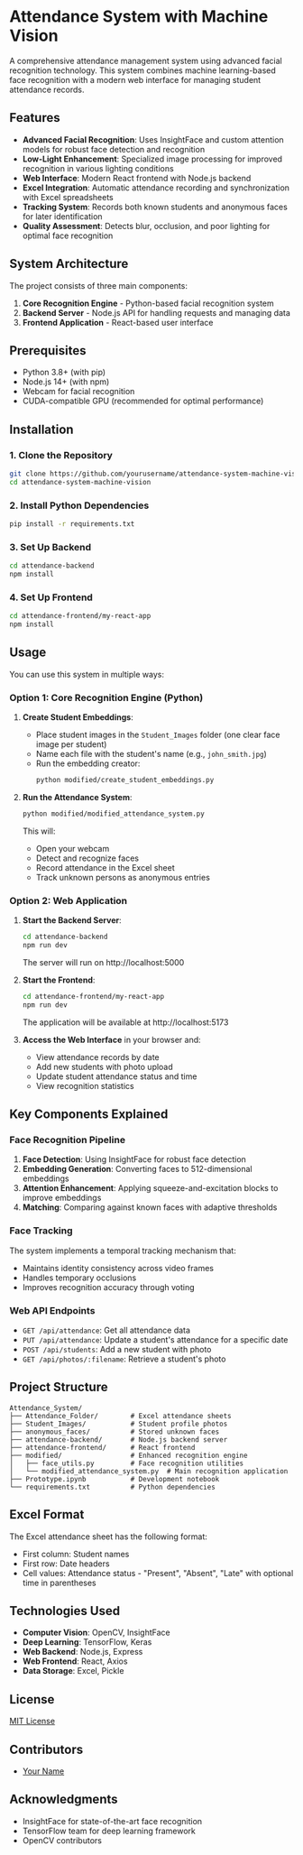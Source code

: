# Attendance System with Machine Vision

A comprehensive attendance management system using advanced facial recognition technology. This system combines machine learning-based face recognition with a modern web interface for managing student attendance records.

## Features

- **Advanced Facial Recognition**: Uses InsightFace and custom attention models for robust face detection and recognition
- **Low-Light Enhancement**: Specialized image processing for improved recognition in various lighting conditions
- **Web Interface**: Modern React frontend with Node.js backend
- **Excel Integration**: Automatic attendance recording and synchronization with Excel spreadsheets
- **Tracking System**: Records both known students and anonymous faces for later identification
- **Quality Assessment**: Detects blur, occlusion, and poor lighting for optimal face recognition

## System Architecture

The project consists of three main components:

1. **Core Recognition Engine** - Python-based facial recognition system
2. **Backend Server** - Node.js API for handling requests and managing data
3. **Frontend Application** - React-based user interface

## Prerequisites

- Python 3.8+ (with pip)
- Node.js 14+ (with npm)
- Webcam for facial recognition
- CUDA-compatible GPU (recommended for optimal performance)

## Installation

### 1. Clone the Repository

```bash
git clone https://github.com/yourusername/attendance-system-machine-vision.git
cd attendance-system-machine-vision
```

### 2. Install Python Dependencies

```bash
pip install -r requirements.txt
```

### 3. Set Up Backend

```bash
cd attendance-backend
npm install
```

### 4. Set Up Frontend

```bash
cd attendance-frontend/my-react-app
npm install
```

## Usage

You can use this system in multiple ways:

### Option 1: Core Recognition Engine (Python)

1. **Create Student Embeddings**:

   - Place student images in the `Student_Images` folder (one clear face image per student)
   - Name each file with the student's name (e.g., `john_smith.jpg`)
   - Run the embedding creator:
     ```bash
     python modified/create_student_embeddings.py
     ```

2. **Run the Attendance System**:

   ```bash
   python modified/modified_attendance_system.py
   ```

   This will:

   - Open your webcam
   - Detect and recognize faces
   - Record attendance in the Excel sheet
   - Track unknown persons as anonymous entries

### Option 2: Web Application

1. **Start the Backend Server**:

   ```bash
   cd attendance-backend
   npm run dev
   ```

   The server will run on http://localhost:5000

2. **Start the Frontend**:

   ```bash
   cd attendance-frontend/my-react-app
   npm run dev
   ```

   The application will be available at http://localhost:5173

3. **Access the Web Interface** in your browser and:
   - View attendance records by date
   - Add new students with photo upload
   - Update student attendance status and time
   - View recognition statistics

## Key Components Explained

### Face Recognition Pipeline

1. **Face Detection**: Using InsightFace for robust face detection
2. **Embedding Generation**: Converting faces to 512-dimensional embeddings
3. **Attention Enhancement**: Applying squeeze-and-excitation blocks to improve embeddings
4. **Matching**: Comparing against known faces with adaptive thresholds

### Face Tracking

The system implements a temporal tracking mechanism that:

- Maintains identity consistency across video frames
- Handles temporary occlusions
- Improves recognition accuracy through voting

### Web API Endpoints

- `GET /api/attendance`: Get all attendance data
- `PUT /api/attendance`: Update a student's attendance for a specific date
- `POST /api/students`: Add a new student with photo
- `GET /api/photos/:filename`: Retrieve a student's photo

## Project Structure

```
Attendance_System/
├── Attendance_Folder/        # Excel attendance sheets
├── Student_Images/           # Student profile photos
├── anonymous_faces/          # Stored unknown faces
├── attendance-backend/       # Node.js backend server
├── attendance-frontend/      # React frontend
├── modified/                 # Enhanced recognition engine
│   ├── face_utils.py         # Face recognition utilities
│   └── modified_attendance_system.py  # Main recognition application
├── Prototype.ipynb           # Development notebook
└── requirements.txt          # Python dependencies
```

## Excel Format

The Excel attendance sheet has the following format:

- First column: Student names
- First row: Date headers
- Cell values: Attendance status - "Present", "Absent", "Late" with optional time in parentheses

## Technologies Used

- **Computer Vision**: OpenCV, InsightFace
- **Deep Learning**: TensorFlow, Keras
- **Web Backend**: Node.js, Express
- **Web Frontend**: React, Axios
- **Data Storage**: Excel, Pickle

## License

[MIT License](LICENSE)

## Contributors

- [Your Name](https://github.com/yourusername)

## Acknowledgments

- InsightFace for state-of-the-art face recognition
- TensorFlow team for deep learning framework
- OpenCV contributors
